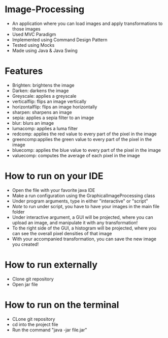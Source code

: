 # Image-Processing
- An application where you can load images and apply transformations to those images
- Used MVC Paradigm
- Implemented using Command Design Pattern
- Tested using Mocks
- Made using Java & Java Swing

# Features
- Brighten: brightens the image
- Darken: darkens the image
- Greyscale: applies a greyscale
- verticalflip: flips an image vertically
- horizontalflip: flips an image horizontally
- sharpen: sharpens an image
- sepia: applies a sepia filter to an image
- blur: blurs an image
- lumacomp: applies a luma filter
- redcomp: applies the red value to every part of the pixel in the image
- greencomp:applies the green value to every part of the pixel in the image
- bluecomp: applies the blue value to every part of the pixel in the image
- valuecomp: computes the average of each pixel in the image

# How to run on your IDE
- Open the file with your favorite java IDE
- Make a run configuration using the GraphicalImageProcessing class
- Under program arguments, type in either "interactive" or "script"
- *Note* to run under script, you have to have your images in the main file folder
- Under interactive argument, a GUI will be projected, where you can upload an image, and manipulate it with any transformation!
- To the right side of the GUI, a histogram will be projected, where you can see the overall pixel densities of that image
- With your accompanied transformation, you can save the new image you created!

# How to run externally
- Clone git repository
- Open jar file


# How to run on the terminal
- CLone git repository
- cd into the project file
- Run the command "java -jar file.jar"

